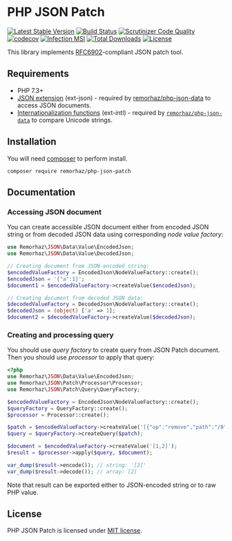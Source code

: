 # PHP JSON Patch

[![Latest Stable Version](https://poser.pugx.org/remorhaz/php-json-patch/v/stable)](https://packagist.org/packages/remorhaz/php-json-patch)
[![Build Status](https://travis-ci.org/remorhaz/php-json-patch.svg?branch=master)](https://travis-ci.org/remorhaz/php-json-patch)
[![Scrutinizer Code Quality](https://scrutinizer-ci.com/g/remorhaz/php-json-patch/badges/quality-score.png?b=master)](https://scrutinizer-ci.com/g/remorhaz/php-json-patch/?branch=master)
[![codecov](https://codecov.io/gh/remorhaz/php-json-patch/branch/master/graph/badge.svg)](https://codecov.io/gh/remorhaz/php-json-patch)
[![Infection MSI](https://badge.stryker-mutator.io/github.com/remorhaz/php-json-patch/master)](https://infection.github.io)
[![Total Downloads](https://poser.pugx.org/remorhaz/php-json-patch/downloads)](https://packagist.org/packages/remorhaz/php-json-patch)
[![License](https://poser.pugx.org/remorhaz/php-json-patch/license)](https://packagist.org/packages/remorhaz/php-json-patch)

This library implements [RFC6902](https://tools.ietf.org/html/rfc6902)-compliant JSON patch tool.

## Requirements
- PHP 7.3+
- [JSON extension](https://www.php.net/manual/en/book.json.php) (ext-json) - required by [remorhaz/php-json-data](https://github.com/remorhaz/php-json-data) to access JSON documents.
- [Internationalization functions](https://www.php.net/manual/en/book.intl.php) (ext-intl) - required by [`remorhaz/php-json-data`](https://github.com/remorhaz/php-json-data) to compare Unicode strings.

## Installation
You will need [composer](https://getcomposer.org) to perform install.
```
composer require remorhaz/php-json-patch
```

## Documentation
### Accessing JSON document
You can create accessible JSON document either from encoded JSON string or from decoded JSON data using corresponding _node value factory_:
```php
use Remorhaz\JSON\Data\Value\EncodedJson;
use Remorhaz\JSON\Data\Value\DecodedJson;

// Creating document from JSON-encoded string:
$encodedValueFactory = EncodedJson\NodeValueFactory::create();
$encodedJson = '{"a":1}';
$document1 = $encodedValueFactory->createValue($encodedJson);

// Creating document from decoded JSON data:
$decodedValueFactory = DecodedJson\NodeValueFactory::create();
$decodedJson = (object) ['a' => 1];
$document2 = $decodedValueFactory->createValue($decodedJson);
```

### Creating and processing query
You should use _query factory_ to create query from JSON Patch document. Then you should use _processor_ to apply that query:
```php
<?php
use Remorhaz\JSON\Data\Value\EncodedJson;
use Remorhaz\JSON\Patch\Processor\Processor;
use Remorhaz\JSON\Patch\Query\QueryFactory;

$encodedValueFactory = EncodedJson\NodeValueFactory::create();
$queryFactory = QueryFactory::create();
$processor = Processor::create();

$patch = $encodedValueFactory->createValue('[{"op":"remove","path":"/0"}]');
$query = $queryFactory->createQuery($patch);

$document = $encodedValueFactory->createValue('[1,2]');
$result = $processor->apply($query, $document);

var_dump($result->encode()); // string: '[2]'
var_dump($result->decode()); // array: [2]
```
Note that result can be exported either to JSON-encoded string or to raw PHP value.

## License
PHP JSON Patch is licensed under [MIT license](./LICENSE).
